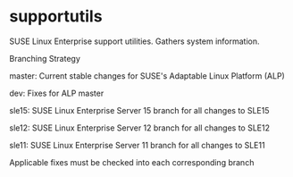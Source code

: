 supportutils
============

SUSE Linux Enterprise support utilities. Gathers system information.

Branching Strategy

master: Current stable changes for SUSE's Adaptable Linux Platform (ALP)

dev: Fixes for ALP master

sle15: SUSE Linux Enterprise Server 15 branch for all changes to SLE15

sle12: SUSE Linux Enterprise Server 12 branch for all changes to SLE12

sle11: SUSE Linux Enterprise Server 11 branch for all changes to SLE11

Applicable fixes must be checked into each corresponding branch
